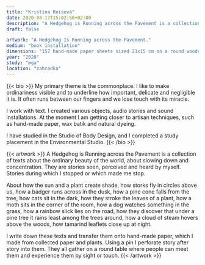 ```yaml
---
title: "Kristína Reisová"
date: 2020-08-17T15:02:56+02:00
description: "A Hedgehog is Running across the Pavement is a collection of texts about the ordinary beauty of the world, about slowing down and concentration. They are stories seen, perceived and heard by myself. Stories during which I stopped or which made me stop."
draft: false

artwork: "A Hedgehog Is Running across the Pavement."
medium: "book installation"
dimensions: "157 hand-made paper sheets sized 21x15 cm on a round wooden table 120 cm in diameter"
year: "2020"
study: "mga"
location: "zahradka"
---
```


{{< bio >}}
My primary theme is the commonplace. I like to make ordinariness visible and to underline how important, delicate and negligible it is. It often runs between our fingers and we lose touch with its miracle. 

I work with text. I created various objects, audio stories and sound installations. At the moment I am getting closer to artisan techniques, such as hand-made paper, wax batik and natural dyeing. 

I have studied in the Studio of Body Design, and I completed a study placement in the Environmental Studio.
{{< /bio >}}


{{< artwork >}}
A Hedgehog is Running across the Pavement is a collection of texts about the ordinary beauty of the world, about slowing down and concentration. They are stories seen, perceived and heard by myself. Stories during which I stopped or which made me stop.  

About how the sun and a plant create shade, how storks fly in circles above us, how a badger runs across in the dusk, how a pine cone falls from the tree, how cats sit in the dark, how they stroke the leaves of a plant, how a moth sits in the corner of the room, how a dog watches something in the grass, how a rainbow slick lies on the road, how they discover that under a pine tree it rains least among the trees around, how a cloud of steam hovers above the woods, how tamarind leaflets close up at night.

I write down these texts and transfer them onto hand-made paper, which I made from collected paper and plants. Using a pin I perforate story after story into them. They all gather on a round table where people can meet them and experience them by sight or touch.
{{< /artwork >}}